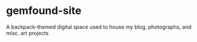 # gemfound-site
A backpack-themed digital space used to house my blog, photographs, and misc. art projects
